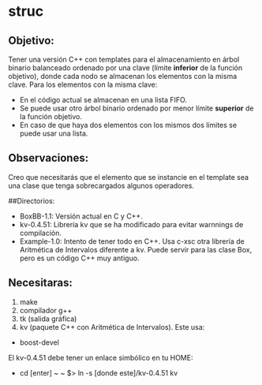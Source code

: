 # struc

## Objetivo:
Tener una versión C++ con templates para el almacenamiento en árbol binario balanceado ordenado por una clave (límite **inferior** de la función objetivo), donde cada nodo se almacenan los elementos con la misma clave. Para los elementos con la misma clave:
  - En el código actual se almacenan en una lista FIFO.
  - Se puede usar otro árbol binario ordenado por menor límite **superior** de la función objetivo.
  - En caso de que haya dos elementos con los mismos dos límites se puede usar una lista.

## Observaciones:

Creo que necesitarás que el elemento que se instancie en el template sea una clase que tenga sobrecargados algunos operadores.

##Directorios:
- BoxBB-1.1: Versión actual en C y C++.
- kv-0.4.51: Librería kv que se ha modificado para evitar warnnings de compilación.
- Example-1.0: Intento de tener todo en C++. Usa c-xsc otra librería de Aritmética de Intervalos diferente a kv. Puede servir para las clase Box, pero es un código C++ muy antiguo.

## Necesitaras:
1. make
2. compilador g++
3. tk (salida gráfica)
4. kv (paquete C++ con Aritmética de Intervalos). Este usa:
  - boost-devel

El kv-0.4.51 debe tener un enlace simbólico en tu HOME:
  - cd [enter]
   ~ ~ $> ln -s [donde este]/kv-0.4.51 kv



